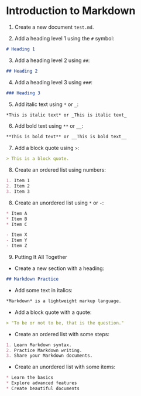 # Introduction to Markdown

1. Create a new document `test.md`.

2. Add a heading level 1 using the `#` symbol:
```markdown
# Heading 1
```

3. Add a heading level 2 using `##`:
```markdown
## Heading 2
```

4. Add a heading level 3 using `###`:
```markdown
### Heading 3
```

5. Add italic text using `*` or `_`:
```markdown
*This is italic text* or _This is italic text_
```

6. Add bold text using `**` or `__`:
```markdown
**This is bold text** or __This is bold text__
```

7. Add a block quote using `>`:
```markdown
> This is a block quote.
```

8. Create an ordered list using numbers:
```markdown
1. Item 1
2. Item 2
3. Item 3
```

8. Create an unordered list using `*` or `-`:
```markdown
* Item A
* Item B
* Item C

- Item X
- Item Y
- Item Z
```

9. Putting It All Together

- Create a new section with a heading:
```markdown
## Markdown Practice
```

- Add some text in italics:
```markdown
*Markdown* is a lightweight markup language.
```

- Add a block quote with a quote:
```markdown
> "To be or not to be, that is the question."
```

- Create an ordered list with some steps:
```markdown
1. Learn Markdown syntax.
2. Practice Markdown writing.
3. Share your Markdown documents.
```

- Create an unordered list with some items:
```markdown
* Learn the basics
* Explore advanced features
* Create beautiful documents
```

